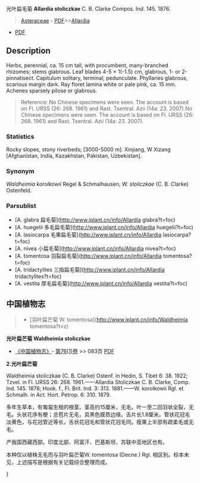 光叶扁毛菊 **Allardia stoliczkae** C. B. Clarke Compos. Ind. 145. 1876.

> [Asteraceae](http://www.iplant.cn/info/Asteraceae?t=foc) - [PDF](http://www.iplant.cn/foc/pdf/Asteraceae.pdf)>>[Allardia](http://www.iplant.cn/info/Allardia?t=foc)
 - [PDF](http://www.iplant.cn/foc/pdf/Allardia.pdf)

## Description

Herbs, perennial, ca. 15 cm tall, with procumbent, many-branched rhizomes; stems glabrous. Leaf blades 4-5 × 1(-1.5) cm, glabrous, 1- or 2-pinnatisect. Capitulum solitary, terminal, pedunculate. Phyllaries glabrous, scarious margin dark. Ray floret lamina white or pale pink, ca. 15 mm. Achenes sparsely pilose or glabrous.

> Reference: 
> No Chinese specimens were seen. The account is based on Fl. URSS (26: 268. 1961) and Rast. Tsentral. Azii (14a: 23. 2007).No Chinese specimens were seen. The account is based on Fl. URSS (26: 268. 1961) and Rast. Tsentral. Azii (14a: 23. 2007).

### Statistics
Rocky slopes, stony riverbeds; [3000-5000 m]. Xinjiang, W Xizang [Afghanistan, India, Kazakhstan, Pakistan, Uzbekistan].

### Synonym
*Waldheimia korolkowii* Regel & Schmalhausen; *W. stoliczkae* (C. B. Clarke) Ostenfeld.

### Parsublist

* [A.  glabra  扁毛菊](http://www.iplant.cn/info/Allardia glabra?t=foc)
* [A.  huegelii  多毛扁毛菊](http://www.iplant.cn/info/Allardia huegelii?t=foc)
* [A.  lasiocarpa  毛果扁毛菊](http://www.iplant.cn/info/Allardia lasiocarpa?t=foc)
* [A.  nivea  小扁毛菊](http://www.iplant.cn/info/Allardia nivea?t=foc)
* [A.  tomentosa  羽裂扁毛菊](http://www.iplant.cn/info/Allardia tomentosa?t=foc)
* [A.  tridactylites  三指扁毛菊](http://www.iplant.cn/info/Allardia tridactylites?t=foc)
* [A.  vestita  厚毛扁毛菊](http://www.iplant.cn/info/Allardia vestita?t=foc)

## 中国植物志

> * [羽叶扁芒菊  W.  tomentosa](http://www.iplant.cn/info/Waldheimia tomentosa?t=z)

**光叶扁芒菊 Waldheimia stoliczkae**

* [《中国植物志》](http://www.iplant.cn/frps)- [第76(1)卷](http://www.iplant.cn/frps/vol/76(1)) >> 083页 [PDF](http://www.iplant.cn/frps/pdf/76(1)/083.PDF)

**2.光叶扁芒菊**

Waldheimia stoliczkae (C. B. Clarke) Ostenf. in Hedin, S. Tibet 6: 38. 1922; Tzvel. in Fl. URSS 26: 268. 1961.——Allardia Stoliczkae C. B. Clarke, Comp. Ind. 145. 1876; Hook. f., Fl. Brit. Ind. 3: 313. 1881.——W. korolkowii Rgl. et Schmalh. in Act. Hort. Petrop. 6: 310. 1879.

多年生草本，有匍匐生根的根茎。茎高约15厘米，无毛。叶一至二回羽状全裂，无毛。头状花序有梗；总苞片无毛，具黑色膜质边缘。舌片长1.8厘米。管状花冠毛淡黄色，与花冠管近等长，舌状花冠毛和管状花冠毛同。瘦果上半部有疏柔毛或无毛。

产我国西藏西部。印度北部、阿富汗、巴基斯坦、苏联中亚地区也有。

本种仅以植株无毛而与羽叶扁芒菊W. tomentosa (Decne.) Rgl. 相区别。标本未见，上述描写是根据有关记载综合整理而成。

}